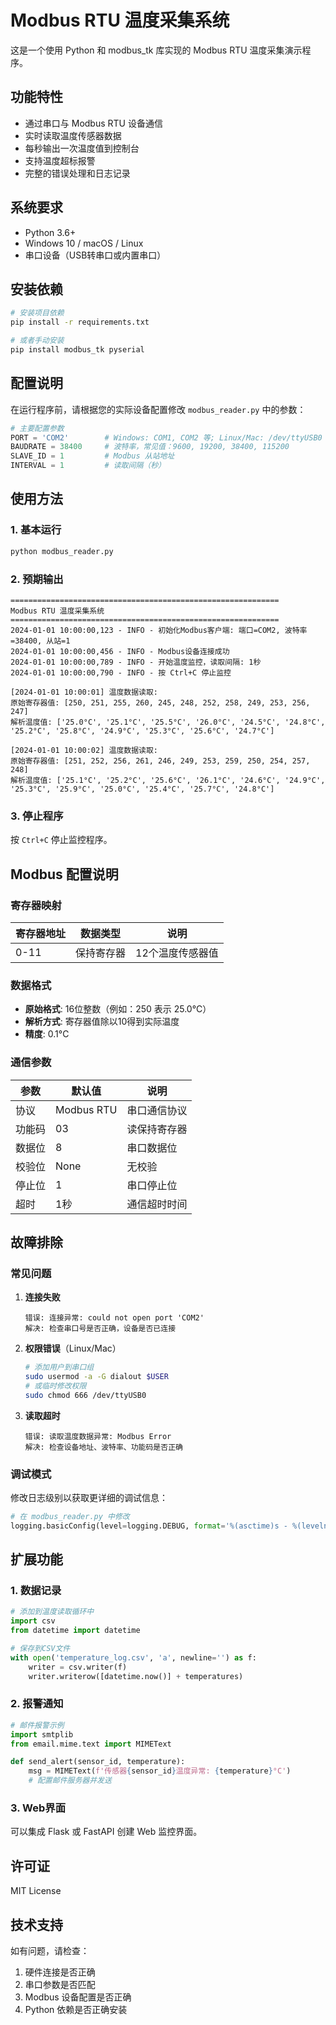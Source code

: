 # Modbus RTU 温度采集系统








这是一个使用 Python 和 modbus_tk 库实现的 Modbus RTU 温度采集演示程序。

## 功能特性

- 通过串口与 Modbus RTU 设备通信
- 实时读取温度传感器数据
- 每秒输出一次温度值到控制台
- 支持温度超标报警
- 完整的错误处理和日志记录

## 系统要求

- Python 3.6+
- Windows 10 / macOS / Linux
- 串口设备（USB转串口或内置串口）

## 安装依赖

```bash
# 安装项目依赖
pip install -r requirements.txt

# 或者手动安装
pip install modbus_tk pyserial
```

## 配置说明

在运行程序前，请根据您的实际设备配置修改 `modbus_reader.py` 中的参数：

```python
# 主要配置参数
PORT = 'COM2'        # Windows: COM1, COM2 等; Linux/Mac: /dev/ttyUSB0 等
BAUDRATE = 38400     # 波特率，常见值：9600, 19200, 38400, 115200
SLAVE_ID = 1         # Modbus 从站地址
INTERVAL = 1         # 读取间隔（秒）
```

## 使用方法

### 1. 基本运行

```bash
python modbus_reader.py
```

### 2. 预期输出

```
============================================================
Modbus RTU 温度采集系统
============================================================
2024-01-01 10:00:00,123 - INFO - 初始化Modbus客户端: 端口=COM2, 波特率=38400, 从站=1
2024-01-01 10:00:00,456 - INFO - Modbus设备连接成功
2024-01-01 10:00:00,789 - INFO - 开始温度监控，读取间隔: 1秒
2024-01-01 10:00:00,790 - INFO - 按 Ctrl+C 停止监控

[2024-01-01 10:00:01] 温度数据读取:
原始寄存器值: [250, 251, 255, 260, 245, 248, 252, 258, 249, 253, 256, 247]
解析温度值: ['25.0°C', '25.1°C', '25.5°C', '26.0°C', '24.5°C', '24.8°C', '25.2°C', '25.8°C', '24.9°C', '25.3°C', '25.6°C', '24.7°C']

[2024-01-01 10:00:02] 温度数据读取:
原始寄存器值: [251, 252, 256, 261, 246, 249, 253, 259, 250, 254, 257, 248]
解析温度值: ['25.1°C', '25.2°C', '25.6°C', '26.1°C', '24.6°C', '24.9°C', '25.3°C', '25.9°C', '25.0°C', '25.4°C', '25.7°C', '24.8°C']
```

### 3. 停止程序

按 `Ctrl+C` 停止监控程序。

## Modbus 配置说明

### 寄存器映射

| 寄存器地址 | 数据类型 | 说明 |
|------------|----------|------|
| 0-11 | 保持寄存器 | 12个温度传感器值 |

### 数据格式

- **原始格式**: 16位整数（例如：250 表示 25.0°C）
- **解析方式**: 寄存器值除以10得到实际温度
- **精度**: 0.1°C

### 通信参数

| 参数 | 默认值 | 说明 |
|------|--------|------|
| 协议 | Modbus RTU | 串口通信协议 |
| 功能码 | 03 | 读保持寄存器 |
| 数据位 | 8 | 串口数据位 |
| 校验位 | None | 无校验 |
| 停止位 | 1 | 串口停止位 |
| 超时 | 1秒 | 通信超时时间 |

## 故障排除

### 常见问题

1. **连接失败**
   ```
   错误: 连接异常: could not open port 'COM2'
   解决: 检查串口号是否正确，设备是否已连接
   ```

2. **权限错误**（Linux/Mac）
   ```bash
   # 添加用户到串口组
   sudo usermod -a -G dialout $USER
   # 或临时修改权限
   sudo chmod 666 /dev/ttyUSB0
   ```

3. **读取超时**
   ```
   错误: 读取温度数据异常: Modbus Error
   解决: 检查设备地址、波特率、功能码是否正确
   ```

### 调试模式

修改日志级别以获取更详细的调试信息：

```python
# 在 modbus_reader.py 中修改
logging.basicConfig(level=logging.DEBUG, format='%(asctime)s - %(levelname)s - %(message)s')
```

## 扩展功能

### 1. 数据记录

```python
# 添加到温度读取循环中
import csv
from datetime import datetime

# 保存到CSV文件
with open('temperature_log.csv', 'a', newline='') as f:
    writer = csv.writer(f)
    writer.writerow([datetime.now()] + temperatures)
```

### 2. 报警通知

```python
# 邮件报警示例
import smtplib
from email.mime.text import MIMEText

def send_alert(sensor_id, temperature):
    msg = MIMEText(f'传感器{sensor_id}温度异常: {temperature}°C')
    # 配置邮件服务器并发送
```

### 3. Web界面

可以集成 Flask 或 FastAPI 创建 Web 监控界面。

## 许可证

MIT License

## 技术支持

如有问题，请检查：
1. 硬件连接是否正确
2. 串口参数是否匹配
3. Modbus 设备配置是否正确
4. Python 依赖是否正确安装